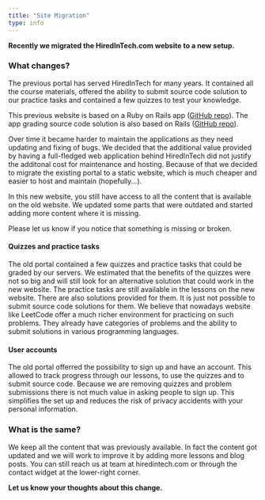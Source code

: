 ```yaml
---
title: "Site Migration"
type: info
---
```

**Recently we migrated the HiredInTech.com website to a new setup.**

### What changes?

The previous portal has served HiredInTech for many years. It contained all the course materials, offered the ability to submit source code solution to our practice tasks and contained a few quizzes to test your knowledge.

This previous website is based on a Ruby on Rails app (<a href="https://github.com/antonrd/codemarathon" target="_blank" rel="nofollow noreferred">GitHub repo</a>). The app grading source code solution is also based on Rails (<a href="https://github.com/antonrd/codemarathon-grader" target="blank_" rel="nofollow noreferred">GitHub repo</a>).

Over time it became harder to maintain the applications as they need updating and fixing of bugs. We decided that the additional value provided by having a full-fledged web application behind HiredInTech did not justify the additonal cost for maintenance and hosting. Because of that we decided to migrate the existing portal to a static website, which is much cheaper and easier to host and maintain (hopefully...).

In this new website, you still have access to all the content that is available on the old website. We updated some parts that were outdated and started adding more content where it is missing.

Please let us know if you notice that something is missing or broken.

#### Quizzes and practice tasks

The old portal contained a few quizzes and practice tasks that could be graded by our servers. We estimated that the benefits of the quizzes were not so big and will still look for an alternative solution that could work in the new website. The practice tasks are still available in the lessons on the new website. There are also solutions provided for them. It is just not possible to submit source code solutions for them. We believe that nowadays website like LeetCode offer a much richer environment for practicing on such problems. They already have categories of problems and the ability to submit solutions in various programming languages.

#### User accounts

The old portal offerred the possibility to sign up and have an account. This allowed to track progress through our lessons, to use the quizzes and to submit source code. Because we are removing quizzes and problem submissions there is not much value in asking people to sign up. This simplifies the set up and reduces the risk of privacy accidents with your personal information.

### What is the same?

We keep all the content that was previously available. In fact the content got updated and we will work to improve it by adding more lessons and blog posts. You can still reach us at team at hiredintech.com or through the contact widget at the lower-right corner.

**Let us know your thoughts about this change.**

